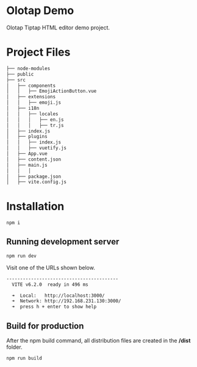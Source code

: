 
# Olotap Demo

Olotap Tiptap HTML editor demo project.

# Project Files

```sh
├── node-modules
├── public
├── src
│   ├── components
│   │   ├── EmojiActionButton.vue
│   ├── extensions
│   │   ├── emoji.js
│   ├── i18n
│   │   ├── locales
│   │   │   ├── en.js
│   │   │   ├── tr.js
│   ├── index.js
│   ├── plugins
│   │   ├── index.js
│   │   ├── vuetify.js
│   ├── App.vue
│   ├── content.json
│   ├── main.js
│   │   │
│   ├── package.json
│   ├── vite.config.js
```

# Installation

```sh
npm i
```

## Running development server

```sh
npm run dev
```

Visit one of the URLs shown below.

```sh
-----------------------------------------
  VITE v6.2.0  ready in 496 ms

  ➜  Local:   http://localhost:3000/
  ➜  Network: http://192.168.231.130:3000/
  ➜  press h + enter to show help
```

## Build for production

After the npm build command, all distribution files are created in the <b>/dist</b> folder.

```sh
npm run build
```
